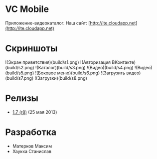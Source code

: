 # VC Mobile
Приложение-видеокаталог. Наш сайт: [http://ite.cloudapp.net](http://ite.cloudapp.net) 

# Скриншоты
!(Экран приветствия)(build/s1.png)
!(Авторизация ВКонтакте)(build/s2.png)
!(Каталог)(build/s3.png)
!(Видео)(build/s4.png)
!(Видео)(build/s5.png)
!(Боковое меню)(build/s6.png)
!(Загрузить видео)(build/s7.png)
!(Загрузки)(build/s8.png)

# Релизы
* [1.7 (r8)](build/VCMobile-r8.apk) (25 мая 2013)

# Разработка
* Матерков Максим
* Хаукка Станислав